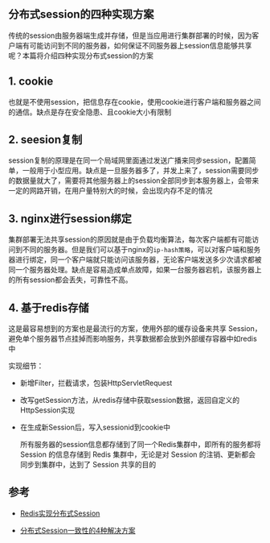 ## 分布式session的四种实现方案

传统的session由服务器端生成并存储，但是当应用进行集群部署的时候，因为客户端有可能访问到不同的服务器，如何保证不同服务器上session信息能够共享呢？本篇将介绍四种实现分布式session的方案

## 1. cookie

也就是不使用session，把信息存在cookie，使用cookie进行客户端和服务器之间的通信。缺点是存在安全隐患、且cookie大小有限制

## 2. seesion复制

session复制的原理是在同一个局域网里面通过发送广播来同步session，配置简单，一般用于小型应用。缺点是一旦服务器多了，并发上来了，session需要同步的数据量就大了，需要将其他服务器上的session全部同步到本服务器上，会带来一定的网路开销，在用户量特别大的时候，会出现内存不足的情况

## 3. nginx进行session绑定

集群部署无法共享session的原因就是由于负载均衡算法，每次客户端都有可能访问到不同的服务器。但是我们可以基于nginx的`ip-hash策略`，可以对客户端和服务器进行绑定，同一个客户端就只能访问该服务器，无论客户端发送多少次请求都被同一个服务器处理。缺点是容易造成单点故障，如果一台服务器宕机，该服务器上的所有session都会丢失，可靠性不高。

## 4. 基于redis存储

这是最容易想到的方案也是最流行的方案，使用外部的缓存设备来共享 Session，避免单个服务器节点挂掉而影响服务，共享数据都会放到外部缓存容器中如redis中

实现细节：

- 新增Filter，拦截请求，包装HttpServletRequest

- 改写getSession方法，从redis存储中获取session数据，返回自定义的HttpSession实现

- 在生成新Session后，写入sessionid到cookie中

  所有服务器的session信息都存储到了同一个Redis集群中，即所有的服务都将 Session 的信息存储到 Redis 集群中，无论是对 Session 的注销、更新都会同步到集群中，达到了 Session 共享的目的

## 参考

- [Redis实现分布式Session](https://jasonkayzk.github.io/2020/02/10/Redis%E5%AE%9E%E7%8E%B0%E5%88%86%E5%B8%83%E5%BC%8FSession/)

- [分布式Session一致性的4种解决方案](https://segmentfault.com/a/1190000022404396)



